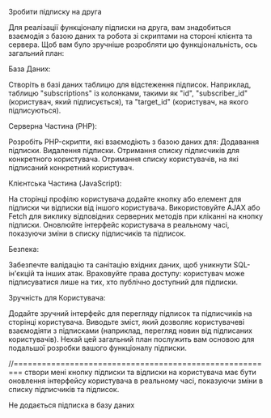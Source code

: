 Зробити підписку на друга

Для реалізації функціоналу підписки на друга, вам знадобиться взаємодія з базою даних та робота зі скриптами на стороні клієнта та сервера. Щоб вам було зручніше розробляти цю функціональність, ось загальний план:

База Даних:

Створіть в базі даних таблицю для відстеження підписок. Наприклад, таблицю "subscriptions" із колонками, такими як "id", "subscriber_id" (користувач, який підписується), та "target_id" (користувач, на якого підписуються).

Серверна Частина (PHP):

Розробіть PHP-скрипти, які взаємодіють з базою даних для:
Додавання підписки.
Видалення підписки.
Отримання списку підписчиків для конкретного користувача.
Отримання списку користувачів, на які підписаний конкретний користувач.

Клієнтська Частина (JavaScript):

На сторінці профілю користувача додайте кнопку або елемент для підписки чи відписки від іншого користувача.
Використовуйте AJAX або Fetch для виклику відповідних серверних методів при кліканні на кнопку підписки.
Оновлюйте інтерфейс користувача в реальному часі, показуючи зміни в списку підписчиків та підписок.

Безпека:

Забезпечте валідацію та санітацію вхідних даних, щоб уникнути SQL-ін'єкцій та інших атак.
Враховуйте права доступу: користувач може підписуватися лише на тих, хто публічно доступний для підписки.

Зручність для Користувача:

Додайте зручний інтерфейс для перегляду підписок та підписчиків на сторінці користувача.
Виводьте зміст, який дозволяє користувачеві взаємодіяти з підписками (наприклад, перегляд новин від підписаних користувачів).
Нехай цей загальний план послужить вам основою для подальшої розробки вашого функціоналу підписки.

//========================================================
створи мені кнопку підписки та відписки на користувача має бути оновлення інтерфейсу користувача в реальному часі, показуючи зміни в списку підписчиків та підписок.

Не додається підписка в базу даних

<!-- ЗБЕРЕЖЕННЯ КНОПОК БЕЗ ЛОКАЛСТОРЕДЖ -->

<!-- <script>
        // Функція для зміни стану кнопок
        function updateButtons(isSubscribed) {
            const subscribeButton = document.getElementById('subscribeButton');
            const unsubscribeButton = document.getElementById('unsubscribeButton');

            if (isSubscribed) {
                subscribeButton.style.display = 'none';
                unsubscribeButton.style.display = 'block';
            } else {
                unsubscribeButton.style.display = 'none';
                subscribeButton.style.display = 'block';
            }
        }

        // Функція для підписки на користувача
        async function subscribe(userId) {
            try {
                const response = await fetch('hack/subscription/add_subscription.php', {
                    method: 'POST',
                    headers: {
                        'Content-Type': 'application/json',
                    },
                    body: JSON.stringify({
                        subscriber_id: loggedInUserId,
                        target_user_id: userId
                    }),
                });

                if (response.ok) {
                    // Оновити інтерфейс
                    updateButtons(true);
                } else {
                    alert('Failed to subscribe');
                }
            } catch (error) {
                console.log(error);
                alert('Error in fetch request');
            }
        }

        // Функція для відписки від користувача
        async function unsubscribe(userId) {
            try {
                const response = await fetch('hack/subscription/remove_subscription.php', {
                    method: 'POST',
                    headers: {
                        'Content-Type': 'application/json',
                    },
                    body: JSON.stringify({
                        subscriber_id: loggedInUserId,
                        target_user_id: userId
                    }),
                });

                if (response.ok) {
                    // Оновити інтерфейс
                    updateButtons(false);
                } else {
                    alert('Failed to unsubscribe');
                }
            } catch (error) {
                console.log(error);
                alert('Error in fetch request');
            }
        }

        // Перевірка і встановлення стану при завантаженні сторінки
        document.addEventListener('DOMContentLoaded', async function() {
            // Отримати інформацію про підписки поточного користувача
            const currentUserSubscriptions = await getCurrentUserSubscriptions();

            console.log('currentUserSubscriptions', currentUserSubscriptions);

            // Перевірка і встановлення стану кнопок на основі інформації від сервера
            const userId = loggedInUserId;

            console.log('userId', userId);
            console.log('loggedInUserId', loggedInUserId);

            const isSubscribed = currentUserSubscriptions.some(user => user.id === userId);
            updateButtons(isSubscribed);
        });

        // Функція для отримання інформації про підписки поточного користувача
        async function getCurrentUserSubscriptions() {
            try {
                const response = await fetch('hack/subscription/get_subscriptions.php', {
                    method: 'POST',
                    headers: {
                        'Content-Type': 'application/json',
                    },
                    body: JSON.stringify({
                        user_id: loggedInUserId,
                    }),
                });

                if (response.ok) {
                    const result = await response.json();
                    return result || [];
                } else {
                    console.error('Failed to fetch user subscriptions');
                    return [];
                }
            } catch (error) {
                console.error('Error in fetch request', error);
                return [];
            }
        }
    </script> -->
